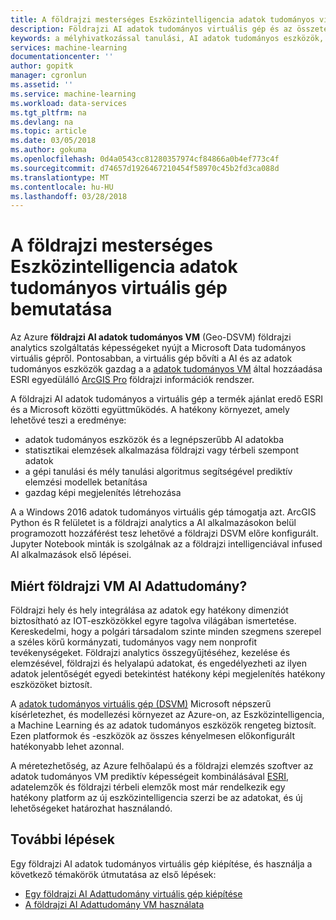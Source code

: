 ```yaml
---
title: A földrajzi mesterséges Eszközintelligencia adatok tudományos virtuálisgép - Azure bemutatása |} Microsoft Docs
description: Földrajzi AI adatok tudományos virtuális gép és az összetevők ismertetik.
keywords: a mélyhivatkozással tanulási, AI adatok tudományos eszközök, az adatok tudományos virtuális gépet, a földrajzi elemzés
services: machine-learning
documentationcenter: ''
author: gopitk
manager: cgronlun
ms.assetid: ''
ms.service: machine-learning
ms.workload: data-services
ms.tgt_pltfrm: na
ms.devlang: na
ms.topic: article
ms.date: 03/05/2018
ms.author: gokuma
ms.openlocfilehash: 0d4a0543cc81280357974cf84866a0b4ef773c4f
ms.sourcegitcommit: d74657d1926467210454f58970c45b2fd3ca088d
ms.translationtype: MT
ms.contentlocale: hu-HU
ms.lasthandoff: 03/28/2018
---
```

# <a name="introduction-to-the-geo-artificial-intelligence-data-science-virtual-machine"></a>A földrajzi mesterséges Eszközintelligencia adatok tudományos virtuális gép bemutatása

Az Azure **földrajzi AI adatok tudományos VM** (Geo-DSVM) földrajzi analytics szolgáltatás képességeket nyújt a Microsoft Data tudományos virtuális gépről. Pontosabban, a virtuális gép bővíti a AI és az adatok tudományos eszközök gazdag a a [adatok tudományos VM](overview.md) által hozzáadása ESRI egyedülálló [ArcGIS Pro](https://www.esri.com/arcgis/products/arcgis-pro/overview) földrajzi információk rendszer.

A földrajzi AI adatok tudományos a virtuális gép a termék ajánlat eredő ESRI és a Microsoft közötti együttműködés. A hatékony környezet, amely lehetővé teszi a eredménye:

- adatok tudományos eszközök és a legnépszerűbb AI adatokba
- statisztikai elemzések alkalmazása földrajzi vagy térbeli szempont adatok
- a gépi tanulási és mély tanulási algoritmus segítségével prediktív elemzési modellek betanítása
- gazdag képi megjelenítés létrehozása

A a Windows 2016 adatok tudományos virtuális gép támogatja azt. ArcGIS Python és R felületet is a földrajzi analytics a AI alkalmazásokon belül programozott hozzáférést tesz lehetővé a földrajzi DSVM előre konfigurált. Jupyter Notebook minták is szolgálnak az a földrajzi intelligenciával infused AI alkalmazások első lépései.


## <a name="why-geo-ai-data-science-vm"></a>Miért földrajzi VM AI Adattudomány? 

Földrajzi hely és hely integrálása az adatok egy hatékony dimenziót biztosítható az IOT-eszközökkel egyre tagolva világában ismertetése. Kereskedelmi, hogy a polgári társadalom szinte minden szegmens szerepel a széles körű kormányzati, tudományos vagy nem nonprofit tevékenységeket. Földrajzi analytics összegyűjtéséhez, kezelése és elemzésével, földrajzi és helyalapú adatokat, és engedélyezheti az ilyen adatok jelentőségét egyedi betekintést hatékony képi megjelenítés hatékony eszközöket biztosít. 

A [adatok tudományos virtuális gép (DSVM)](overview.md) Microsoft népszerű kísérletezhet, és modellezési környezet az Azure-on, az Eszközintelligencia, a Machine Learning és az adatok tudományos eszközök rengeteg biztosít. Ezen platformok és -eszközök az összes kényelmesen előkonfigurált hatékonyabb lehet azonnal. 

A méretezhetőség, az Azure felhőalapú és a földrajzi elemzés szoftver az adatok tudományos VM prediktív képességeit kombinálásával [ESRI](http://www.esri.com), adatelemzők és földrajzi térbeli elemzők most már rendelkezik egy hatékony platform az új eszközintelligencia szerzi be az adatokat, és új lehetőségeket határozhat használandó. 


## <a name="next-steps"></a>További lépések

Egy földrajzi AI adatok tudományos virtuális gép kiépítése, és használja a következő témakörök útmutatása az első lépések:

* [Egy földrajzi AI Adattudomány virtuális gép kiépítése](provision-geo-ai-dsvm.md)
* [A földrajzi AI Adattudomány VM használata](use-geo-ai-dsvm.md)
